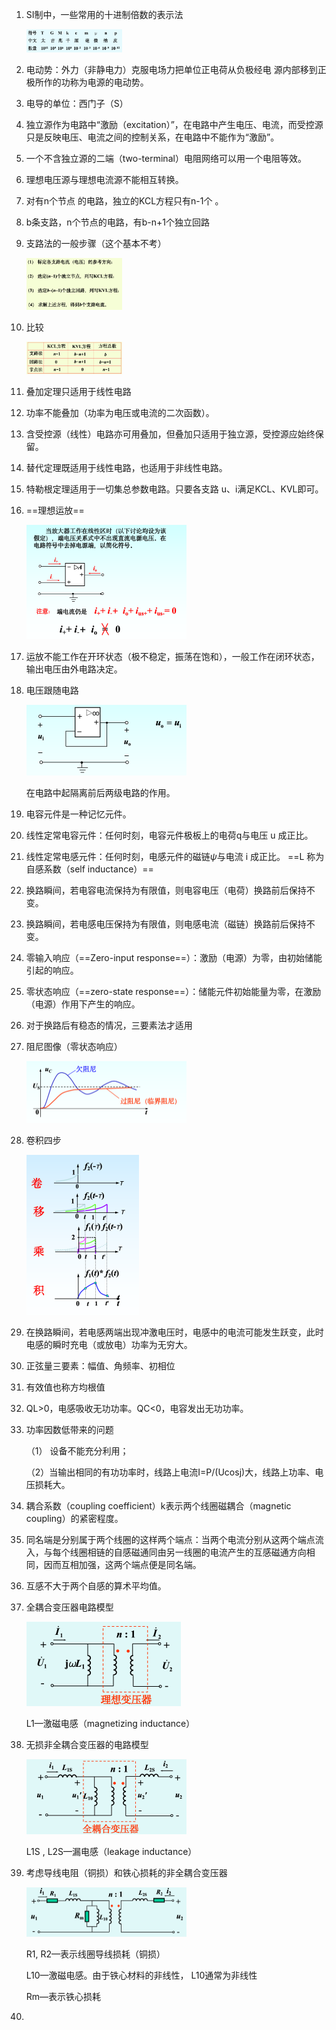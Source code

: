 1. SI制中，一些常用的十进制倍数的表示法

   <img src="./assets/image-20241113154805608.png" alt="image-20241113154805608" style="zoom:15%;" />

2. 电动势：外力（非静电力）克服电场力把单位正电荷从负极经电  源内部移到正极所作的功称为电源的电动势。  

3. 电导的单位：西门子（S）

4. 独立源作为电路中“激励（excitation）”，在电路中产生电压、电流，而受控源只是反映电压、电流之间的控制关系，在电路中不能作为“激励”。  

5. 一个不含独立源的二端（two-terminal）电阻网络可以用一个电阻等效。

6. 理想电压源与理想电流源不能相互转换。  

7. 对有n个节点  的电路，独立的KCL方程只有n-1个 。  

8. b条支路，n个节点的电路，有b-n+1个独立回路

9. 支路法的一般步骤（这个基本不考）

   <img src="./assets/image-20241113155950191.png" alt="image-20241113155950191" style="zoom:15%;" />

10. 比较

    <img src="./assets/image-20241113160149624.png" alt="image-20241113160149624" style="zoom:15%;" />

11. 叠加定理只适用于线性电路

12. 功率不能叠加（功率为电压或电流的二次函数）。

13. 含受控源（线性）电路亦可用叠加，但叠加只适用于独立源，受控源应始终保留。 

14. 替代定理既适用于线性电路，也适用于非线性电路。

15. 特勒根定理适用于一切集总参数电路。只要各支路 u、i满足KCL、KVL即可。 

16. ==理想运放==

    <img src="./assets/image-20241113160926630.png" alt="image-20241113160926630" style="zoom:25%;" />

17. 运放不能工作在开环状态（极不稳定，振荡在饱和），一般工作在闭环状态，输出电压由外电路决定。  

18. 电压跟随电路

    <img src="./assets/image-20241113161415852.png" alt="image-20241113161415852" style="zoom:25%;" />

    在电路中起隔离前后两级电路的作用。  

19. 电容元件是一种记忆元件。  

20. 线性定常电容元件：任何时刻，电容元件极板上的电荷q与电压 u 成正比。  

21. 线性定常电感元件：任何时刻，电感元件的磁链$\psi$与电流 i 成正比。  ==L  称为自感系数（self inductance）==

22. 换路瞬间，若电容电流保持为有限值，则电容电压（电荷）换路前后保持不变。

23. 换路瞬间，若电感电压保持为有限值，则电感电流（磁链）换路前后保持不变。 

24. 零输入响应（==Zero-input response==）：激励（电源）为零，由初始储能引起的响应。  

25. 零状态响应（==zero-state response==）：储能元件初始能量为零，在激励（电源）作用下产生的响应。  

26. 对于换路后有稳态的情况，三要素法才适用

27. 阻尼图像（零状态响应）

    <img src="./assets/image-20241113163245231.png" alt="image-20241113163245231" style="zoom:25%;" />

28. 卷积四步

    <img src="./assets/image-20241113163616326.png" alt="image-20241113163616326" style="zoom:25%;" />

29. 在换路瞬间，若电感两端出现冲激电压时，电感中的电流可能发生跃变，此时电感的瞬时充电（或放电）功率为无穷大。

30. 正弦量三要素：幅值、角频率、初相位

31. 有效值也称方均根值

32. QL>0，电感吸收无功功率。QC<0，电容发出无功功率。

33. 功率因数低带来的问题

    （1） 设备不能充分利用；      

    （2）当输出相同的有功功率时，线路上电流I=P/(Ucosj)大，线路上功率、电压损耗大。

34. 耦合系数（coupling coefficient）k表示两个线圈磁耦合（magnetic coupling）的紧密程度。

35. 同名端是分别属于两个线圈的这样两个端点：当两个电流分别从这两个端点流入，与每个线圈相链的自感磁通同由另一线圈的电流产生的互感磁通方向相同，因而互相加强，这两个端点便是同名端。

36. 互感不大于两个自感的算术平均值。

37. 全耦合变压器电路模型

    <img src="./assets/image-20241113165224277.png" alt="image-20241113165224277" style="zoom:25%;" />

    L1—激磁电感（magnetizing inductance） 

38. 无损非全耦合变压器的电路模型

    <img src="./assets/image-20241113165335917.png" alt="image-20241113165335917" style="zoom:25%;" />

    L1S ,  L2S—漏电感（leakage inductance）

39. 考虑导线电阻（铜损）和铁心损耗的非全耦合变压器

    <img src="./assets/image-20241113165411113.png" alt="image-20241113165411113" style="zoom:25%;" />

    R1, R2—表示线圈导线损耗（铜损）

    L10—激磁电感。由于铁心材料的非线性， L10通常为非线性

    Rm—表示铁心损耗

40. 